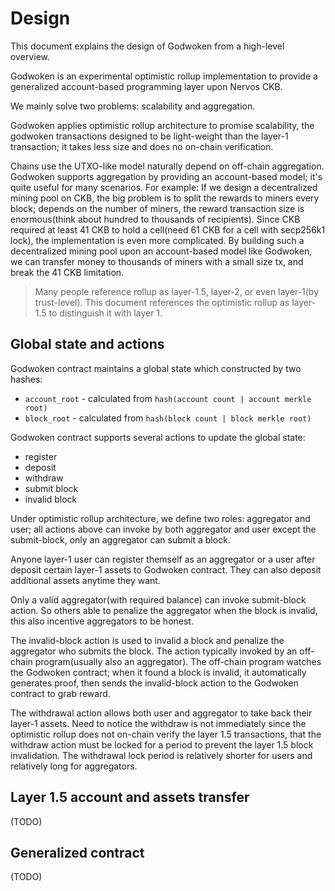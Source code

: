 # Design

This document explains the design of Godwoken from a high-level overview.

Godwoken is an experimental optimistic rollup implementation to provide a generalized account-based programming layer upon Nervos CKB.

We mainly solve two problems: scalability and aggregation.

Godwoken applies optimistic rollup architecture to promise scalability, the godwoken transactions designed to be light-weight than the layer-1 transaction; it takes less size and does no on-chain verification.

Chains use the UTXO-like model naturally depend on off-chain aggregation. Godwoken supports aggregation by providing an account-based model; it's quite useful for many scenarios. For example: If we design a decentralized mining pool on CKB, the big problem is to split the rewards to miners every block; depends on the number of miners, the reward transaction size is enormous(think about hundred to thousands of recipients). Since CKB required at least 41 CKB to hold a cell(need 61 CKB for a cell with secp256k1 lock), the implementation is even more complicated. By building such a decentralized mining pool upon an account-based model like Godwoken, we can transfer money to thousands of miners with a small size tx, and break the 41 CKB limitation.

> Many people reference rollup as layer-1.5, layer-2, or even layer-1(by trust-level). This document references the optimistic rollup as layer-1.5 to distinguish it with layer 1.

## Global state and actions

Godwoken contract maintains a global state which constructed by two hashes:

* `account_root` - calculated from `hash(account count | account merkle root)`
* `block_root` - calculated from `hash(block count | block merkle root)`

Godwoken contract supports several actions to update the global state:

* register
* deposit
* withdraw
* submit block
* invalid block

Under optimistic rollup architecture, we define two roles: aggregator and user; all actions above can invoke by both aggregator and user except the submit-block, only an aggregator can submit a block.

Anyone layer-1 user can register themself as an aggregator or a user after deposit certain layer-1 assets to Godwoken contract. They can also deposit additional assets anytime they want.

Only a valid aggregator(with required balance) can invoke submit-block action. So others able to penalize the aggregator when the block is invalid, this also incentive aggregators to be honest.

The invalid-block action is used to invalid a block and penalize the aggregator who submits the block. The action typically invoked by an off-chain program(usually also an aggregator). The off-chain program watches the Godwoken contract; when it found a block is invalid, it automatically generates proof, then sends the invalid-block action to the Godwoken contract to grab reward.

The withdrawal action allows both user and aggregator to take back their layer-1 assets. Need to notice the withdraw is not immediately since the optimistic rollup does not on-chain verify the layer 1.5 transactions, that the withdraw action must be locked for a period to prevent the layer 1.5 block invalidation. The withdrawal lock period is relatively shorter for users and relatively long for aggregators.

## Layer 1.5 account and assets transfer

(TODO)

## Generalized contract

(TODO)
